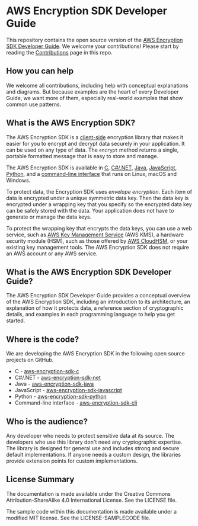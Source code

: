 # AWS Encryption SDK Developer Guide

This repository contains the open source version of the [AWS Encryption SDK Developer
Guide](https://docs.aws.amazon.com/encryption-sdk/latest/developer-guide/). We welcome your contributions! Please start by reading the
[Contributions](https://github.com/awsdocs/aws-encryption-sdk-docs/blob/master/CONTRIBUTING.md) page in this
repo.

## How you can help
We welcome all contributions, including help with conceptual explanations and diagrams. But because 
examples are the heart of every Developer Guide, we want more of them, especially real-world
examples that show common use patterns.

## What is the AWS Encryption SDK? 

The AWS Encryption SDK is a
[client-side](https://docs.aws.amazon.com/crypto/latest/userguide/cryptography-concepts.html#define-client-server-side)
encryption library that makes it easier for you to encrypt and decrypt data securely in your
application. It can be used on any type of data. The `encrypt`
method returns a single, portable formatted message that is easy to store and manage. 

The AWS Encryption SDK is available in [C](https://docs.aws.amazon.com/encryption-sdk/latest/developer-guide/c-language.html), [C#/.NET](https://docs.aws.amazon.com/encryption-sdk/latest/developer-guide/dot-net.html), [Java](https://docs.aws.amazon.com/encryption-sdk/latest/developer-guide/java.html), [JavaScript](https://docs.aws.amazon.com/encryption-sdk/latest/developer-guide/javascript.html), [Python](https://docs.aws.amazon.com/encryption-sdk/latest/developer-guide/python.html), and a [command-line
interface](https://docs.aws.amazon.com/encryption-sdk/latest/developer-guide/crypto-cli.html) that runs on Linux, macOS and Windows.


To protect data, the Encryption SDK uses *envelope encryption*. Each item of data is encrypted under a unique symmetric data key. Then the data key is encrypted under a wrapping key that you specify so the encrypted data key can be safely stored with the data. Your application does not have to generate or manage the data keys.

To protect the wrapping key that encrypts the data keys, you can use a web service, such as [AWS Key
Management Service](https://docs.aws.amazon.com/kms/latest/developerguide/) (AWS KMS), a hardware
security module (HSM), such as those offered by [AWS
CloudHSM](https://docs.aws.amazon.com/cloudhsm/latest/userguide/), or your existing key management tools. The AWS Encryption SDK does not require an AWS
account or any AWS service.

## What is the AWS Encryption SDK Developer Guide?

The AWS Encryption SDK Developer Guide provides a
conceptual overview of the AWS Encryption SDK, including an introduction to its
architecture, an explanation of how it protects data, a reference section of cryptographic details,
and examples in each programming language to help you get started.

## Where is the code?
We are developing the AWS Encryption SDK in the following open source projects on GitHub. 

* C - [aws-encryption-sdk-c](https://github.com/aws/aws-encryption-sdk-c)
* C#/.NET - [aws-encryption-sdk-net](https://github.com/aws/aws-encryption-sdk-dafny/tree/mainline/aws-encryption-sdk-net/)
* Java - [aws-encryption-sdk-java](https://github.com/aws/aws-encryption-sdk-java)
* JavaScript - [aws-encryption-sdk-javascript](https://github.com/aws/aws-encryption-sdk-javascript)
* Python -
[aws-encryption-sdk-python](https://github.com/aws/aws-encryption-sdk-python)
* Command-line interface - [aws-encryption-sdk-cli](https://github.com/awslabs/aws-encryption-sdk-cli)

## Who is the audience?
Any developer who needs to protect sensitive data at its source. The developers who use this library
don't need any cryptographic expertise. The library is designed for general use and includes strong and secure default
implementations. If anyone needs a custom design, the libraries provide extension points for custom implementations.


## License Summary

The documentation is made available under the Creative Commons Attribution-ShareAlike 4.0 International License. See the LICENSE file.

The sample code within this documentation is made available under a modified MIT license. See the LICENSE-SAMPLECODE file.
